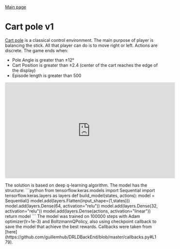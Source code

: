<a href="/">Main page</a>
# Cart pole v1
[Cart pole](https://www.gymlibrary.ml/environments/classic_control/cart_pole/) is a classical control environment. 
The main purpose of player is balancing the stick. All that player can do is to move right or left. Actions are discrete.
The game ends when:
<ul>
    <li>Pole Angle is greater than ±12°</li>
    <li>Cart Position is greater than ±2.4 (center of the cart reaches the edge of the display)</li>
    <li>Episode length is greater than 500</li>
</ul>
<p align="center">
    <iframe width="560" height="315" src="https://www.youtube.com/embed/-0jJZjB42ZU" title="YouTube video player" frameborder="0" allow="accelerometer; autoplay; clipboard-write; encrypted-media; gyroscope; picture-in-picture" allowfullscreen></iframe>
</p>
The solution is based on deep q-learning algorithm. The model has the structure:
```python
from tensorflow.keras.models import Sequential
import tensorflow.keras.layers as layers
def build_model(states, actions):
    model = Sequential()
    model.add(layers.Flatten(input_shape=(1,states)))
    model.add(layers.Dense(64, activation="relu"))
    model.add(layers.Dense(32, activation="relu"))
    model.add(layers.Dense(actions, activation="linear"))
    return model
```
The model was trained on 100000 steps with Adam optimizer(lr=1e-3) and BoltzmannQPolicy, also using checkpoint callback
to save the model that achieve the best rewards. Callbacks were taken from [here](https://github.com/guillemhub/DRLDBackEnd/blob/master/callbacks.py#L179).
